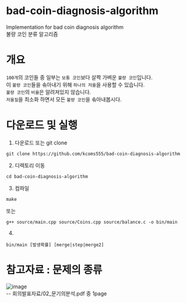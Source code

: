 # bad-coin-diagnosis-algorithm
Implementation for bad coin diagnosis algorithm  
불량 코인 분류 알고리즘  

# 개요
`100개`의 코인들 중 일부는 `보통 코인`보다 살짝 가벼운 `불량 코인`입니다.  
이 `불량 코인`들을 솎아내기 위해 `하나의 저울`을 사용할 수 있습니다.  
`불량 코인`의 `비율`은 알려져있지 않습니다.  
`저울질`을 최소화 하면서 모든 `불량 코인`을 솎아내봅시다.

# 다운로드 및 실행
1. 다운로드 또는 git clone
```
git clone https://github.com/kcoms555/bad-coin-diagnosis-algorithm
```
2. 디렉토리 이동
```
cd bad-coin-diagnosis-algorithm
```
3. 컴파일
```
make
```
또는
```
g++ source/main.cpp source/Coins.cpp source/balance.c -o bin/main
```
4.
```
bin/main [발생확률] [merge|step|merge2]
```

# 참고자료 : 문제의 종류
![image](https://user-images.githubusercontent.com/48780754/96365701-78311980-117d-11eb-83ee-a3f6ce8efc45.png)  
-- 회의발표자료/02_문기의분석.pdf 중 1page
